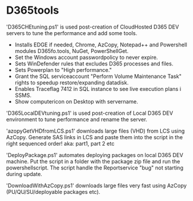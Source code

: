# D365tools
'D365CHEtuning.ps1' is used post-creation of CloudHosted D365 DEV servers to tune the performance and add some tools.<br>
- Installs EDGE if needed, Chrome, AzCopy, Notepad++ and Powershell modules D365fo.tools, NuGet, PowerShellGet.
- Set the Windows account passwordpolicy to never expire.
- Sets WinDefender rules that excludes D365 processes and files.
- Sets Powerplan to "High performance."
- Grant the SQL serviceaccount "Perform Volume Maintenance Task" rights to speedup restore/expanding datadisk.
- Enables Traceflag 7412 in SQL instance to see live execution plans i SSMS.
- Show computericon on Desktop with servername.

'D365LocalDEVtuning.ps1' is used post-creation of Local D365 DEV environment to tune performance and rename the server.

'azopyGetVHDfromLCS.ps1' downloads large files (VHD) from LCS using AzCopy.
Generate SAS links in LCS and paste them into the script in the right sequenced order! aka: part1, part 2 etc

'DeployPackage.ps1' automates deploying packages on local D365 DEV machine.
Put the script in a folder with the package zip file and run the powershellscript.
The script handle the Reportservice "bug" not starting during update.

'DownloadWithAzCopy.ps1' downloads large files very fast using AzCopy (PU/QU/SU/deployable packages etc).

